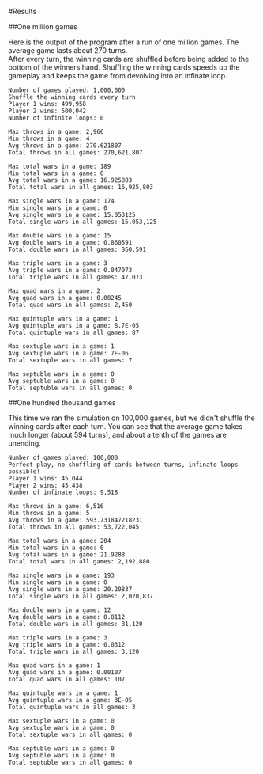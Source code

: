 #Results

##One million games

Here is the output of the program after a run of one million games.  The average game lasts about 270 turns.  
After every turn, the winning cards are shuffled before being added to the bottom of the winners hand.  Shuffling the winning cards speeds up the gameplay and keeps the game from devolving into an infinate loop.

    Number of games played: 1,000,000
    Shuffle the winning cards every turn
    Player 1 wins: 499,958
    Player 2 wins: 500,042
    Number of infinite loops: 0
    
    Max throws in a game: 2,966
    Min throws in a game: 4
    Avg throws in a game: 270.621807
    Total throws in all games: 270,621,807
    
    Max total wars in a game: 189
    Min total wars in a game: 0
    Avg total wars in a game: 16.925803
    Total total wars in all games: 16,925,803
    
    Max single wars in a game: 174
    Min single wars in a game: 0
    Avg single wars in a game: 15.053125
    Total single wars in all games: 15,053,125
    
    Max double wars in a game: 15
    Avg double wars in a game: 0.860591
    Total double wars in all games: 860,591
    
    Max triple wars in a game: 3
    Avg triple wars in a game: 0.047073
    Total triple wars in all games: 47,073
    
    Max quad wars in a game: 2
    Avg quad wars in a game: 0.00245
    Total quad wars in all games: 2,450
    
    Max quintuple wars in a game: 1
    Avg quintuple wars in a game: 8.7E-05
    Total quintuple wars in all games: 87
    
    Max sextuple wars in a game: 1
    Avg sextuple wars in a game: 7E-06
    Total sextuple wars in all games: 7
    
    Max septuble wars in a game: 0
    Avg septuble wars in a game: 0
    Total septuble wars in all games: 0

##One hundred thousand games

This time we ran the simulation on 100,000 games, but we didn't shuffle the winning cards after each turn.
You can see that the average game takes much longer (about 594 turns), and about a tenth of the games are unending.

    Number of games played: 100,000
    Perfect play, no shuffling of cards between turns, infinate loops possible!
    Player 1 wins: 45,044
    Player 2 wins: 45,438
    Number of infinate loops: 9,518
    
    Max throws in a game: 6,516
    Min throws in a game: 5
    Avg throws in a game: 593.731847218231
    Total throws in all games: 53,722,045
    
    Max total wars in a game: 204
    Min total wars in a game: 0
    Avg total wars in a game: 21.9288
    Total total wars in all games: 2,192,880
    
    Max single wars in a game: 193
    Min single wars in a game: 0
    Avg single wars in a game: 20.20837
    Total single wars in all games: 2,020,837
    
    Max double wars in a game: 12
    Avg double wars in a game: 0.8112
    Total double wars in all games: 81,120
    
    Max triple wars in a game: 3
    Avg triple wars in a game: 0.0312
    Total triple wars in all games: 3,120
    
    Max quad wars in a game: 1
    Avg quad wars in a game: 0.00107
    Total quad wars in all games: 107
    
    Max quintuple wars in a game: 1
    Avg quintuple wars in a game: 3E-05
    Total quintuple wars in all games: 3
    
    Max sextuple wars in a game: 0
    Avg sextuple wars in a game: 0
    Total sextuple wars in all games: 0
    
    Max septuble wars in a game: 0
    Avg septuble wars in a game: 0
    Total septuble wars in all games: 0
